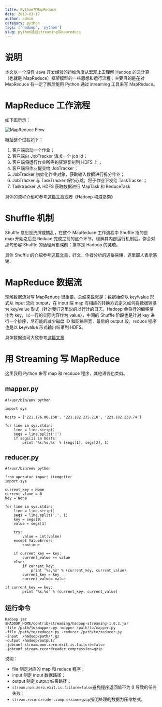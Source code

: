 ```yaml
---
title: Python写MapReduce
date: 2013-03-17
author: admin
category: python
tags: ['hadoop', 'python']
slug: python通过streaming写mapreduce
---
```


# 说明

本文以一个没有 Java 开发经验的运维角度从宏观上去理解 Hadoop 的云计算（也就是 MapReduce）框架模型的一些思想和运行流程；主要目的是在对 MapReduce 有一定了解后能用 Python 通过 streaming 工具来写 MapReduce。

# MapReduce 工作流程

如下图所示：

![MapReduce
Flow](/wp-content/uploads/2013/03/mapreduce_flow.png)

概括整个过程如下：

1.  客户端启动一个作业；
2.  客户端向 JobTracker 请求一个 job id；
3.  客户端将运行作业所需的资源复制到 HDFS 上；
4.  客户端将作业提交给 JobTracker；
5.  JobTracker 初始化作业对象，获取输入数据进行拆分作业；
6.  JobTracker 与 TaskTracker 保持心跳，将子作业下发给 TaskTracker；
7.  Tasktracker 从 HDFS 获取数据进行 MapTask 和 ReduceTask

具体的流程介绍可参考[这篇文章](http://weixiaolu.iteye.com/blog/1474172)或者《Hadoop 权威指南》

# Shuffle 机制

Shuffle 意思是洗牌或搞乱，在整个 MapReduce 工作流程中 Shuffle 指的是 map 开始之后至 Reduce 完成之前的这个环节。理解其内部运行机制后，你会对那句形容 Shuffle 的话理解更深刻：排序是 Hadoop 的灵魂。

具体 Shuffle 的介绍参考[这篇文章](http://langyu.iteye.com/blog/992916)，好文，作者分析的通俗易懂，这里鄙人表示感谢。

# MapReduce 数据流

理解数据流对写 MapReduce 很重要。总结来说就是：数据始终以 key/value 形式从 input 流向 output，在 input 端 map 有相应的转换方式定义如何将数据转换为 key/value 形式（针对我们这里说的以行计的日志，Hadoop 会将行的偏移量作为 key，以一行的实际内容作为 value），中间的 Shuffle 阶段也是针对 key 进行一个排序，尽可能的减少磁盘 IO 和网络带宽，最后的 output 段，reduce 程序也是以 key/value 形式输出结果到 HDFS。

具体数据流可大致参考[这篇文章](http://www.cnblogs.com/spork/archive/2010/01/11/1644342.html)

# 用 Streaming 写 MapReduce

这里我用 Python 来写 map 和 recduce 程序，其他语言也类似。

## mapper.py

    #!/usr/bin/env python

    import sys

    hosts = ['221.176.86.150', '221.182.235.210', '221.182.238.74']

    for line in sys.stdin:
        line = line.strip()
        segs = line.split('|')
        if segs[1] in hosts:
            print '%s;%s,%s' % (segs[1], segs[2], 1)

## reducer.py

    #!/usr/bin/env python

    from operator import itemgetter
    import sys

    current_key = None
    current_vlaue = 0
    key = None

    for line in sys.stdin:
        line = line.strip()
        segs = line.split(',', 1)
        key = segs[0]
        value = segs[1]

        try:
            value = int(value)
        except ValueError:
            continue

        if current_key == key:
            current_value += value
        else:
            if current_key:
                print '%s,%s' % (current_key, current_value)
            current_key = key
            current_value= value

    if current_key == key:
            print '%s,%s' % (current_key, current_value)

## 运行命令

    hadoop jar
    $HADOOP_HOME/contrib/streaming/hadoop-streaming-1.0.3.jar
    -file /path/to/mapper.py -mapper /path/to/mapper.py
    -file /path/to/reducer.py -reducer /path/to/reducer.py
    -input  /hadoop/path/*.gz
    -output /hadoop/output/
    -jobconf stream.non.zero.exit.is.failure=false
    -jobconf stream.recordreader.compression=gzip

说明：

- file 制定对应的 map 和 reduce 程序；
- input 制定 input 数据路径；
- output 制定 output 结果路径；
- `stream.non.zero.exit.is.failure=false`避免程序返回值不为 0 导致的任务失败；
- `stream.recordreader.compression=gzip`指明处理的数据为压缩格式。
